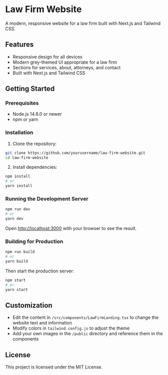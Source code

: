 # Law Firm Website

A modern, responsive website for a law firm built with Next.js and Tailwind CSS.

## Features

- Responsive design for all devices
- Modern grey-themed UI appropriate for a law firm
- Sections for services, about, attorneys, and contact
- Built with Next.js and Tailwind CSS

## Getting Started

### Prerequisites

- Node.js 14.6.0 or newer
- npm or yarn

### Installation

1. Clone the repository:
```bash
git clone https://github.com/yourusername/law-firm-website.git
cd law-firm-website
```

2. Install dependencies:
```bash
npm install
# or
yarn install
```

### Running the Development Server

```bash
npm run dev
# or
yarn dev
```

Open [http://localhost:3000](http://localhost:3000) with your browser to see the result.

### Building for Production

```bash
npm run build
# or
yarn build
```

Then start the production server:

```bash
npm start
# or
yarn start
```

## Customization

- Edit the content in `/src/components/LawFirmLanding.tsx` to change the website text and information
- Modify colors in `tailwind.config.js` to adjust the theme
- Add your own images in the `/public` directory and reference them in the components

## License

This project is licensed under the MIT License. 